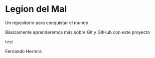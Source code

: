 # Legion del Mal
Un repositorio para conquistar el mundo

Básicamente aprenderemos más sobre Git y GitHub con este proyecto

test

Fernando Herrera